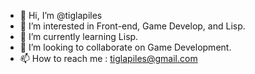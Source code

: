 - 👋 Hi, I’m @tiglapiles
- 👀 I’m interested in Front-end, Game Develop, and Lisp.
- 🌱 I’m currently learning Lisp.
- 💞️ I’m looking to collaborate on Game Development.
- 📫 How to reach me : tiglapiles@gmail.com

<!---
tiglapiles/tiglapiles is a ✨ special ✨ repository because its `README.md` (this file) appears on your GitHub profile.
You can click the Preview link to take a look at your changes.
--->

